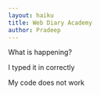 ```yaml
---
layout: haiku
title: Web Diary Academy
author: Pradeep
---
```


What is happening?

I typed it in correctly

My code does not work